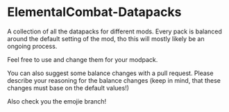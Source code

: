 # ElementalCombat-Datapacks

A collection of all the datapacks for different mods. Every pack is balanced around the default setting of the mod, tho this will mostly likely be an ongoing process.

Feel free to use and change them for your modpack. 

You can also suggest some balance changes with a pull request. Please describe your reasoning for the balance changes (keep in mind, that these changes must base on the default values!) 

Also check you the emojie branch!
